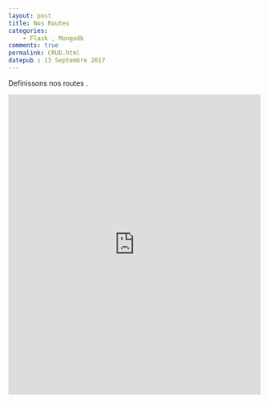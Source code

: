 ```yaml
---
layout: post
title: Nos Routes 
categories:
    - Flask , Mongodb
comments: true
permalink: CRUD.html
datepub : 13 Septembre 2017
---
```



Definissons nos routes .

<iframe style="width: 100%; height: 600px;"  src="https://www.youtube.com/embed/Tls9-RtQ3vU" frameborder="0" allowfullscreen></iframe>
